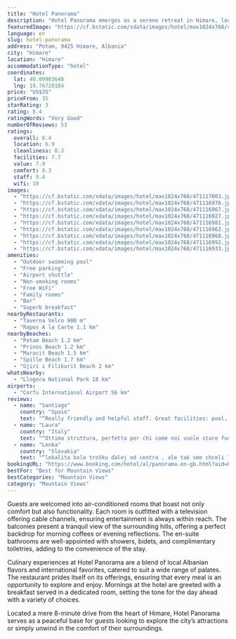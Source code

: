 ```yaml
---
title: "Hotel Panorama"
description: "Hotel Panorama emerges as a serene retreat in Himare, located just 2."
featuredImage: "https://cf.bstatic.com/xdata/images/hotel/max1024x768/471117003.jpg?k=d83a763720bad18f6cae40241e964ca61dbe3424396d6b99d1ed28ad6e075aad&o=&hp=1"
language: en
slug: hotel-panorama
address: "Potam, 9425 Himare, Albania"
city: "Himare"
location: "Himare"
accommodationType: "hotel"
coordinates:
  lat: 40.09983648
  lng: 19.76720184
price: "US$35"
priceFrom: 35
starRating: 3
rating: 8.4
ratingWords: "Very Good"
numberOfReviews: 53
ratings:
  overall: 8.4
  location: 6.9
  cleanliness: 8.3
  facilities: 7.7
  value: 7.9
  comfort: 8.3
  staff: 9.4
  wifi: 10
images:
  - "https://cf.bstatic.com/xdata/images/hotel/max1024x768/471117003.jpg?k=d83a763720bad18f6cae40241e964ca61dbe3424396d6b99d1ed28ad6e075aad&o=&hp=1"
  - "https://cf.bstatic.com/xdata/images/hotel/max1024x768/471116976.jpg?k=9e38fe0913c4dd896f36c7871f4db5e02510ebd366c140439cd93d4b63749534&o=&hp=1"
  - "https://cf.bstatic.com/xdata/images/hotel/max1024x768/471116967.jpg?k=42613424979b6297398aed2b2a80596418d3a54c798152db929c53b3faec01da&o=&hp=1"
  - "https://cf.bstatic.com/xdata/images/hotel/max1024x768/471116927.jpg?k=072a2b481b5c10765c71796e59cd1c9d5b09e9eb162bc96824482b7932d06ac0&o=&hp=1"
  - "https://cf.bstatic.com/xdata/images/hotel/max1024x768/471116981.jpg?k=8e90cbae3a922e37ad4a0ff7eae01f9f0f998647a0ddab6a97592b861698a19a&o=&hp=1"
  - "https://cf.bstatic.com/xdata/images/hotel/max1024x768/471116962.jpg?k=5dfb9f902a3ea1664677a116703e5fcf934a5a6f3b2b75b2f44f3b179d30405f&o=&hp=1"
  - "https://cf.bstatic.com/xdata/images/hotel/max1024x768/471116968.jpg?k=e8f5d3ee69f10c6de71b5d34494288049073f16591d0b9d5e081d1bbdeea1f6e&o=&hp=1"
  - "https://cf.bstatic.com/xdata/images/hotel/max1024x768/471116992.jpg?k=6b507586b39f0eba346731a3cc2c6812364fc91ba316567c11cc3cbbfc447798&o=&hp=1"
  - "https://cf.bstatic.com/xdata/images/hotel/max1024x768/471116933.jpg?k=2d3699d0f9830ff8a824b3664f9ee9bcbb0b08deb1175a58f3100e72576af883&o=&hp=1"
amenities:
  - "Outdoor swimming pool"
  - "Free parking"
  - "Airport shuttle"
  - "Non-smoking rooms"
  - "Free WiFi"
  - "Family rooms"
  - "Bar"
  - "Superb breakfast"
nearbyRestaurants:
  - "Taverna Velco 900 m"
  - "Rapos A la Carte 1.1 km"
nearbyBeaches:
  - "Potam Beach 1.2 km"
  - "Prinos Beach 1.2 km"
  - "Maracit Beach 1.5 km"
  - "Spille Beach 1.7 km"
  - "Gjiri i Filikurit Beach 2 km"
whatsNearby:
  - "Llogora National Park 18 km"
airports:
  - "Corfu International Airport 56 km"
reviews:
  - name: "Santiago"
    country: "Spain"
    text: "“Really friendly and helpful staff. Great facilities: pool, parking, table tennis, ... Close to the center city of Himare if you have a car.”"
  - name: "Laura"
    country: "Italy"
    text: "“Ottima struttura, perfetta per chi come noi vuole stare fuori dal caos cittadino ma allo stesso tempo vicino al centro (5 min di macchina). Il proprietario Victor è squisito, ci ha fatto sentire a casa. Tutto lo staff molto disponibile e cordiale....”"
  - name: "Lenka"
    country: "Slovakia"
    text: "“lokalita bola trošku ďalej od centra , ale tak sme chceli len tá prístupová cesta by sa mohla zlepšiť , inak tiché prostredie super, raňajky : boli chutné”"
bookingURL: "https://www.booking.com/hotel/al/panorama.en-gb.html?aid=8035640"
bestFor: "Best for Mountain Views"
bestCategories: "Mountain Views"
category: "Mountain Views"
---
```


Guests are welcomed into air-conditioned rooms that boast not only comfort but also functionality. Each room is outfitted with a television offering cable channels, ensuring entertainment is always within reach. The balconies present a tranquil view of the surrounding hills, offering a perfect backdrop for morning coffees or evening reflections. The en-suite bathrooms are well-appointed with showers, bidets, and complimentary toiletries, adding to the convenience of the stay.

Culinary experiences at Hotel Panorama are a blend of local Albanian flavors and international favorites, catered to suit a wide range of palates. The restaurant prides itself on its offerings, ensuring that every meal is an opportunity to explore and enjoy. Mornings at the hotel are greeted with a breakfast served in a dedicated room, setting the tone for the day ahead with a variety of choices.

Located a mere 8-minute drive from the heart of Himare, Hotel Panorama serves as a peaceful base for guests looking to explore the city’s attractions or simply unwind in the comfort of their surroundings.